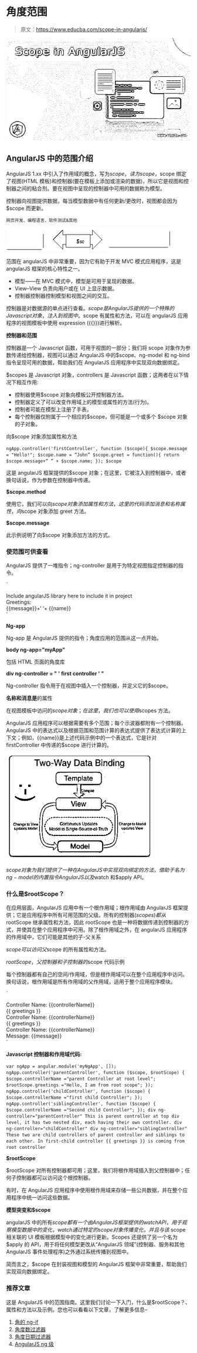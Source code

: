 # 角度范围

> 原文：<https://www.educba.com/scope-in-angularjs/>

![Scope in AngularJS](img/5c1eff252b2334bac0b49a880b7a4a6c.png)



## AngularJS 中的范围介绍

AngularJS 1.xx 中引入了作用域的概念，写为$scope，读为 scope，$scope 绑定了视图(HTML 模板)和控制器(要在模板上添加或渲染的数据)，所以它是视图和控制器之间的粘合剂。要在视图中呈现的控制器中可用的数据称为模型。

控制器向视图提供数据，每当模型数据中有任何更新/更改时，视图都会因为$scope 而更新。

<small>网页开发、编程语言、软件测试&其他</small>

![Angular JS](img/6a07730b4759c9823af4b8f2eef381b2.png)



范围在 angularJS 中非常重要，因为它有助于开发 MVC 模式应用程序，这是 angularJS 框架的核心特性之一。

*   模型——在 MVC 模式中，模型是可用于呈现的数据。
*   View–View 负责向用户或在 UI 上显示数据。
*   控制器控制器控制模型和视图之间的交互。

控制器是对数据源的单点进行查看。$scope 是 AngularJS 提供的一个特殊的 Javascript 对象，注入到视图中。$scope 有属性和方法，可以在 angularJS 应用程序的视图模板中使用 expression ({{}})进行解析。

**控制器和范围**

控制器是一个 Javascript 函数，可用于视图的一部分；我们将 scope 对象作为参数传递给控制器，视图可以通过 AngularJS 中的$scope、ng-model 和 ng-bind 指令呈现可用的数据，帮助我们在 AngularJS 应用程序中实现双向数据绑定。

$scopes 是 Javascript 对象，controllers 是 Javascript 函数；这两者在以下情况下相互作用:

*   控制器使用$scope 对象向模板公开控制器方法。
*   控制器定义了可以改变作用域上的模型或属性的方法(行为)。
*   控制者可能在模型上注册了手表。
*   每个控制器仅附属于一个相应的$scope，但可能是一个或多个
    $scope 对象的子对象。

向$scope 对象添加属性和方法

`ngApp.controller('firstController', function ($scope){
$scope.message = "Hello!";
$scope.name = “John”
$scope.greet = function(){
return $scope.message+“ ” + $scope.name;
});
$scope`

这是 angularJS 框架提供的$scope 对象；在这里，它被注入到控制器中，或者换句话说，作为参数在控制器中传递。

**$scope.method**

使用它，我们可以向$scope 对象添加属性和方法，这里的代码添加消息和名称属性，向$scope 对象添加 greet 方法。

**$scope.message**

此示例说明了向$scope 对象添加方法的方式。

### 使范围可供查看

AngularJS 提供了一堆指令；ng-controller 是用于为特定视图指定控制器的指令。

`<!DOCTYPE html>
<html >
<head>
<title>AngularJS $scope example</title>
Include angularJS library here to include it in project
</head>
<body ng-app="myApp">
<div ng-controller="'firstController'"> Greetings: <br />
{{message}}+‘ ‘+ {{name}}<br />
</div>
</body>
</html>`

**Ng-app**

Ng-app 是 AngularJS 提供的指令；角度应用的范围从这一点开始。

**body ng-app="myApp"**

包括 HTML 页面的角度库

**div ng-controller = " ' first controller ' "**

Ng-controller 指令用于在视图中插入一个控制器，并定义它的$scope。

**名称和消息是**的属性

在视图模板中访问的$scope 对象；在这里，我们也可以使用$scopes 方法。

AngularJS 应用程序可以根据需要有多个范围；每个示波器都附有一个控制器。AngularJS 中的表达式以及根据范围和范围计算的表达式提供了表达式计算的上下文；例如，{{name}}是上述代码示例中的一个表达式，它是针对 firstController 中传递的$scope 进行计算的。

![two way data binding](img/8dd14b0e7451f8966a13c56166d8d012.png)



$scope 对象为我们提供了一种在 AngularJS 中实现双向绑定的方法，借助于名为 ng-model 的内置指令 AngularJS 以及$watch 和$apply API。

### 什么是$rootScope？

在应用层面，AngularJS 应用中有一个根作用域；根作用域由 AngularJS 框架提供；它是应用程序中所有可用范围的父级。所有的控制器($scopes)都从$rootScope 继承属性和方法，因此 rootScope 也是一种将数据传递到控制器的方式，并使其在整个应用程序中可用。除了根作用域之外，在 angularJS 应用程序的作用域中，它们可能是其他的子-父关系

$scope 可以访问父$scope 的所有属性和方法。

$rootScope，父控制器和子控制器的$scope 代码示例

每个控制器都有自己的空间/作用域，但是根作用域可以在整个应用程序中访问。换句话说，根作用域是所有作用域的父作用域，适用于整个应用程序模块。

`<!DOCTYPE html>
<html>
<head>
<title>AngularJS $root Scope and Child $scope</title>
</head>
<body ng-app="ngApp">
<div ng-controller="parentController"> Controller Name: {{controllerName}} <br />
{{ greetings }} <br />
<div ng-controller="childController"> Controller Name: {{controllerName}} <br />
{{ greetings }} <br />
</div>
</div>
<div ng-controller="siblingController"> Controller Name: {{controllerName}} <br /> Message: {{message}} <br />
</div>
</body>
</html>`

**Javascript 控制器和作用域代码:**

`var ngApp = angular.module('myNgApp', []);
ngApp.controller('parentController', function ($scope, $rootScope) {
$scope.controllerName ="parent Controller at root level";
$rootScope.greetings ="Hello, I am from root scope";
});
ngApp.controller('childController', function ($scope) {
$scope.controllerName ="first child Controller";
});
ngApp.controller('siblingController', function ($scope) {
$scope.controllerName ="Second child Controller";
});
div ng-controller="parentController"
This is parent controller at top div level, it has two nested div, each having their own controller.
div ng-controller="childController"
div ng-controller="siblingController"
These two are child controllers of parent controller and siblings to each other. In first-child controller {{ greetings }} is coming from root controller`

**$rootScope**

$rootScope 对所有控制器都可用；这里，我们将根作用域插入到父控制器中；任何子控制器都可以访问这个根控制器。

有时，在 AngularJS 应用程序中使用根作用域来存储一些公共数据，并在整个应用程序中统一访问这些数据。

**模型突变和$scope**

angularJS 中的所有$scope 都有一个由 AngularJS 框架提供的 watch API，用于观察模型数据中的变化，watch 通过特定的 scope 对象传播变化，并且与该$ scope 相关联的 UI 模板根据模型中的变化进行更新。Scopes 还提供了另一个名为$apply 的 API，用于将任何模型更改从“AngularJS 领域”(控制器、服务和其他 AngularJS 事件处理程序)之外通过系统传播到视图中。

简而言之，$scope 在封装视图和模型的 AngularJS 框架中非常重要，帮助我们实现双向数据绑定。

### 推荐文章

这是 AngularJS 中的范围指南。这里我们讨论一下入门，什么是$rootScope？、属性和方法以及示例。您也可以看看以下文章，了解更多信息–

1.  [角的 ng-if](https://www.educba.com/angularjs-ng-if/)
2.  [角度数过滤器](https://www.educba.com/angularjs-number-filter/)
3.  [角度日期过滤器](https://www.educba.com/angularjs-date-filter/)
4.  [AngularJS ng 级](https://www.educba.com/angularjs-ng-class/)





